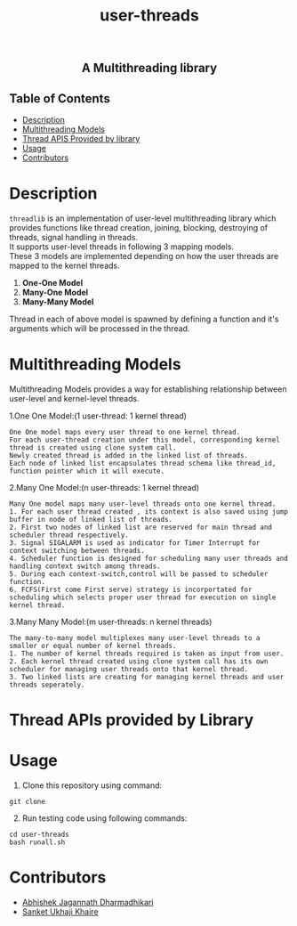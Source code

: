 <h1 align="center">user-threads</h1> 
<br/>
<div align="center">
  <h2><strong>A Multithreading library</strong></h2>
</div>

## Table of Contents
- [Description](#description)
- [Multithreading Models](#multithreading_models)
- [Thread APIS Provided by library](#thread_apis)
- [Usage](#usage)
- [Contributors](#cont)

# Description <a name="description"></a>
` threadlib ` is an implementation of user-level multithreading library which provides functions like thread creation, joining, blocking, destroying of threads, signal handling in threads.<br>
It supports user-level threads in following 3 mapping models.
<br>
These 3 models are implemented depending on how the user threads are mapped to the kernel threads.
<ol>
    <li><strong>One-One Model</strong></li>
    <li><strong>Many-One Model</strong></li>
    <li><strong>Many-Many Model</strong></li>
</ol>
Thread in each of above model is spawned by defining a function and it's arguments which will be processed in the thread.
<br/>

# Multithreading Models  <a name="multithreading_models"></a>
Multithreading Models provides a way for establishing relationship between user-level and kernel-level threads.

1.One One Model:(1 user-thread: 1 kernel thread)
<br/>
```
One One model maps every user thread to one kernel thread.
For each user-thread creation under this model, corresponding kernel thread is created using clone system call.
Newly created thread is added in the linked list of threads.
Each node of linked list encapsulates thread schema like thread_id, function pointer which it will execute.
```

2.Many One Model:(n user-threads: 1 kernel thread)
<br/>
```
Many One model maps many user-level threads onto one kernel thread. 
1. For each user thread created , its context is also saved using jump buffer in node of linked list of threads.
2. First two nodes of linked list are reserved for main thread and scheduler thread respectively.
3. Signal SIGALARM is used as indicator for Timer Interrupt for context switching between threads.
4. Scheduler function is designed for scheduling many user threads and handling context switch among threads.
5. During each context-switch,control will be passed to scheduler function.
6. FCFS(First come First serve) strategy is incorportated for scheduling which selects proper user thread for execution on single kernel thread.
```

3.Many Many Model:(m user-threads: n kernel threads)
<br/>
```
The many-to-many model multiplexes many user-level threads to a smaller or equal number of kernel threads.
1. The number of kernel threads required is taken as input from user.
2. Each kernel thread created using clone system call has its own scheduler for managing user threads onto that kernel thread.
3. Two linked lists are creating for managing kernel threads and user threads seperately.
```

# Thread APIs provided by Library  <a name="thread_apis"></a>


# Usage <a name="usage"></a>

1. Clone this repository using command:
```
git clone 
```
2. Run testing code using following commands:
```
cd user-threads
bash runall.sh
```


# Contributors   <a name="cont"></a>
<ul>
<li><a href="abhishekdharmadhikari25@gmail.com">Abhishek Jagannath Dharmadhikari</a></li>
<li><a href="sanketuk@gmail.com">Sanket Ukhaji Khaire</a></li>
</ul>
